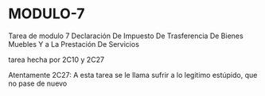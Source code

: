 # MODULO-7
 Tarea de modulo 7 Declaración De Impuesto De Trasferencia De Bienes Muebles Y a La Prestación De Servicios

tarea hecha por 2C10 y 2C27

Atentamente 2C27: A esta tarea se le llama sufrir a lo legitimo estúpido, que no pase de nuevo 
